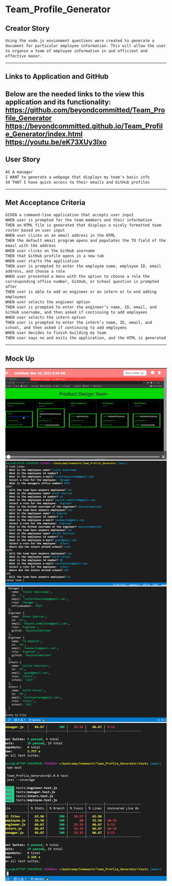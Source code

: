 # Team_Profile_Generator

## Creator Story
```
Using the node.js envionment questions were created to generate a document for particular employee information. This will allow the user to organze a team of employee information in and efficient and effective manor.
```
---
## Links to Application and GitHub
Below are the needed links to the view this application and its functionality:<br>
https://github.com/beyondcommitted/Team_Profile_Generator<br>
https://beyondcommitted.github.io/Team_Profile_Generator/index.html<br>
https://youtu.be/eK73XUy3lxo
---
## User Story
```
AS A manager
I WANT to generate a webpage that displays my team's basic info
SO THAT I have quick access to their emails and GitHub profiles
```
---
## Met Acceptance Criteria
```
GIVEN a command-line application that accepts user input
WHEN user is prompted for the team members and their information
THEN an HTML file is generated that displays a nicely formatted team roster based on user input
WHEN user clicks on an email address in the HTML
THEN the default email program opens and populates the TO field of the email with the address
WHEN user clicks on the GitHub username
THEN that GitHub profile opens in a new tab
WHEN user starts the application
THEN user is prompted to enter the employee name, employee ID, email address, and choose a role
WHEN user presented a menu with the option to choose a role the corresponding office number, GitHub, or School question is prompted after
THEN user is able to add an engineer or an intern or to end adding employees
WHEN user selects the engineer option
THEN user is prompted to enter the engineer’s name, ID, email, and GitHub username, and then asked if continuing to add employees
WHEN user selects the intern option
THEN user is prompted to enter the intern’s name, ID, email, and school, and then asked if continuing to add employees
WHEN user decides to finish building my team
THEN user says no and exits the application, and the HTML is generated
```
---
## Mock Up

![Team_Profile_Generator Screenshots](./dist/images/browserScreenshot.png)
![Team_Profile_Generator Screenshots](./dist/images/questionInputs.png)
![Team_Profile_Generator Screenshots](./dist/images/dataScreenshot.png)
![Team_Profile_Generator Screenshots](./dist/images/testScreenshot.png)